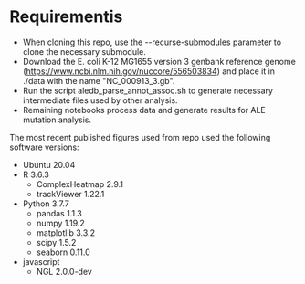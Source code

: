 # Requirementis

* When cloning this repo, use the --recurse-submodules parameter to clone the necessary submodule.  
* Download the E. coli K-12 MG1655 version 3 genbank reference genome (https://www.ncbi.nlm.nih.gov/nuccore/556503834) and place it in ./data with the name "NC_000913_3.gb".  
* Run the script aledb_parse_annot_assoc.sh to generate necessary intermediate files used by other analysis.  
* Remaining notebooks process data and generate results for ALE mutation analysis.

The most recent published figures used from repo used the following software versions:  
* Ubuntu 20.04
* R 3.6.3
    - ComplexHeatmap 2.9.1
    - trackViewer 1.22.1
* Python 3.7.7
    - pandas 1.1.3
    - numpy 1.19.2
    - matplotlib 3.3.2
    - scipy 1.5.2
    - seaborn 0.11.0
* javascript
    - NGL 2.0.0-dev
